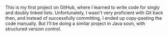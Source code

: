 This is my first project on GitHub, where I learned to write code for singly and doubly linked lists. Unfortunately, I wasn't very proficient with Git back then, and instead of successfully committing, I ended up copy-pasting the code manually. But I'll be doing a similar project in Java soon, with structured version control.
